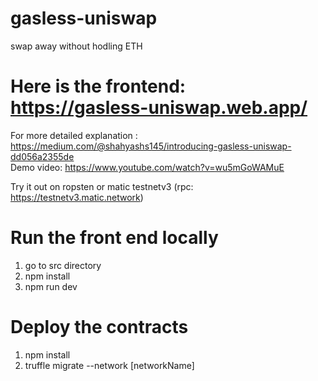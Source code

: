 # gasless-uniswap
swap away without hodling ETH

# Here is the frontend: https://gasless-uniswap.web.app/<br/>
For more detailed explanation : https://medium.com/@shahyashs145/introducing-gasless-uniswap-dd056a2355de<br/>
Demo video: https://www.youtube.com/watch?v=wu5mGoWAMuE

Try it out on ropsten or matic testnetv3 (rpc: https://testnetv3.matic.network)

# Run the front end locally
1. go to src directory
2. npm install
3. npm run dev

# Deploy the contracts
1. npm install
2. truffle migrate --network [networkName]
